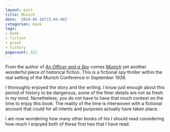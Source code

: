 ```yaml
---
layout: post
title: Munich
date: '2019-06-16T13:40:40Z'
categories: book
tags:
- book
- fiction
- great
- history
pagecount: 322
---
```


From the author of [*An Officer and a Spy*](/blog/2015-02-08-an-officer-and-a-spy/) comes
[*Munich*][book-amaz] yet another wonderful piece of historical fiction. This is a fictional spy
thriller within the real setting of the Munich Conference in September 1938.

I thoroughly enjoyed the story and the writing. I know just enough about this period of history to
be dangerous, some of the finer details are not as fresh in my mind. Nonetheless, you do not have to
have that much context on the time to enjoy this book. The reality of the time is interwoven with a
fictional account that could for all intents and purposes actually have taken place.

I am now wondering how many other books of his I should read considering how much I enjoyed both of
these first two that I have read.

[book-amaz]:      https://www.amazon.com/Munich-novel-Robert-Harris-ebook/dp/B071DLM6L4
